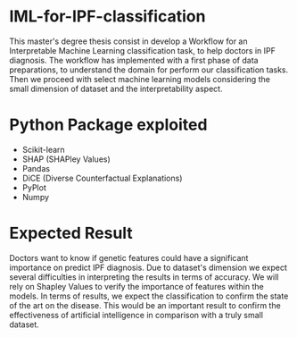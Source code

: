 # IML-for-IPF-classification
This master's degree thesis consist in develop a Workflow for an Interpretable Machine Learning classification task, to help doctors in IPF diagnosis. The workflow has implemented with a first phase of data preparations, to understand the domain for perform our classification tasks. Then we proceed with select machine learning models considering the small dimension of dataset and the interpretability aspect.

# Python Package exploited
- Scikit-learn
- SHAP (SHAPley Values)
- Pandas
- DiCE (Diverse Counterfactual Explanations)
- PyPlot
- Numpy

# Expected Result
Doctors want to know if genetic features could have a significant importance on predict IPF diagnosis. Due to dataset's dimension we expect several difficulties in interpreting the results in terms of accuracy. We will rely on Shapley Values to verify the importance of features within the models. 
In terms of results, we expect the classification to confirm the state of the art on the disease. This would be an important result to confirm the effectiveness of artificial intelligence in comparison with a truly small dataset.
